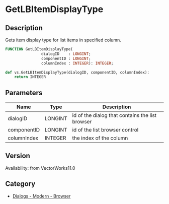 # GetLBItemDisplayType

## Description
Gets item display type for list items in specified column.

```pascal
FUNCTION GetLBItemDisplayType(
				dialogID    : LONGINT;
				componentID : LONGINT;
				columnIndex : INTEGER): INTEGER;
```

```python
def vs.GetLBItemDisplayType(dialogID, componentID, columnIndex):
    return INTEGER
```

## Parameters
|Name|Type|Description|
|---|---|---|
|dialogID|LONGINT|id of the dialog that contains the list browser|
|componentID|LONGINT|id of the list browser control|
|columnIndex|INTEGER|the index of the column|

## Version
Availability: from VectorWorks11.0

## Category
* [Dialogs - Modern - Browser](../Categories/Dialogs%20-%20Modern%20-%20Browser.md)
